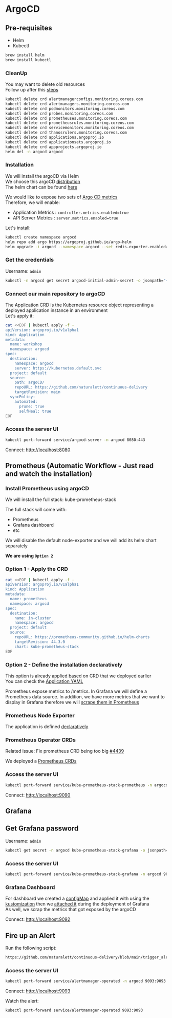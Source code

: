 # ArgoCD

## Pre-requisites
* Helm
* Kubectl

```bash
brew install helm
brew install kubectl
```

### CleanUp

You may want to delete old resources\
Follow up after this [steps](https://github.com/prometheus-community/helm-charts/tree/main/charts/kube-prometheus-stack#uninstall-helm-chart)

```bash
kubectl delete crd alertmanagerconfigs.monitoring.coreos.com
kubectl delete crd alertmanagers.monitoring.coreos.com
kubectl delete crd podmonitors.monitoring.coreos.com
kubectl delete crd probes.monitoring.coreos.com
kubectl delete crd prometheuses.monitoring.coreos.com
kubectl delete crd prometheusrules.monitoring.coreos.com
kubectl delete crd servicemonitors.monitoring.coreos.com
kubectl delete crd thanosrulers.monitoring.coreos.com
kubectl delete crd applications.argoproj.io
kubectl delete crd applicationsets.argoproj.io
kubectl delete crd appprojects.argoproj.io
helm del -n argocd argocd
```

### Installation
We will install the argoCD via Helm\
We choose this argoCD [distribution](https://artifacthub.io/packages/helm/argo/argo-cd)\
The helm chart can be found [here](https://github.com/argoproj/argo-helm/tree/main/charts/argo-cd)

We would like to expose two sets of [Argo CD metrics](https://argo-cd.readthedocs.io/en/release-1.8/operator-manual/metrics/#application-metrics)\
Therefore, we will enable:
 * Application Metrics : `controller.metrics.enabled=true`
 * API Server Metrics : `server.metrics.enabled=true`

Let's install:
```bash
kubectl create namespace argocd
helm repo add argo https://argoproj.github.io/argo-helm
helm upgrade -i argocd --namespace argocd --set redis.exporter.enabled=true --set redis.metrics.enabled=true --set server.metrics.enabled=true --set controller.metrics.enabled=true argo/argo-cd
```

### Get the credentials

Username: `admin`
```bash
kubectl -n argocd get secret argocd-initial-admin-secret -o jsonpath="{.data.password}" | base64 -d
```

### Connect our main repository to argoCD

The Application CRD is the Kubernetes resource object representing a deployed application instance in an environment\
Let's apply it:

```bash
cat <<EOF | kubectl apply -f -
apiVersion: argoproj.io/v1alpha1
kind: Application
metadata:
  name: workshop
  namespace: argocd
spec:
  destination:
    namespace: argocd
    server: https://kubernetes.default.svc
  project: default
  source:
    path: argoCD/
    repoURL: https://github.com/naturalett/continuous-delivery
    targetRevision: main
  syncPolicy:
    automated:
      prune: true
      selfHeal: true
EOF
```

### Access the server UI
```bash
kubectl port-forward service/argocd-server -n argocd 8080:443
```
Connect: [http://localhost:8080](http://localhost:8080)

## Prometheus (Automatic Workflow - Just read and watch the  installation)

### Install Prometheus using argoCD
We will install the full stack: kube-prometheus-stack

The full stack will come with:
  * Prometheus
  * Grafana dashboard
  * etc

We will disable the default node-exporter and we will add its helm chart separately 



**We are using `Option 2`**

### Option 1 - Apply the CRD

```bash
cat <<EOF | kubectl apply -f -
apiVersion: argoproj.io/v1alpha1
kind: Application
metadata:
  name: prometheus
  namespace: argocd
spec:
  destination:
    name: in-cluster
    namespace: argocd
  project: default
  source:
    repoURL: https://prometheus-community.github.io/helm-charts
    targetRevision: 44.3.0
    chart: kube-prometheus-stack
EOF
```

### Option 2 - Define the installation declaratively
This option is already applied based on CRD that we deployed earlier\
You can check the [Application YAML](https://github.com/naturalett/continuous-delivery/blob/main/argoCD/kube-prometheus-stack/application.yaml)

Prometheus expose metrics to /metrics.
In Grafana we will define a Prometheus data source. In addition, we have more metrics that we want to display in Grafana therefore we will [scrape them in Prometheus](https://github.com/naturalett/continuous-delivery/blob/main/argoCD/prometheus/application.yaml#L20-L31)

### Prometheus Node Exporter
The application is defined [declaratively](https://github.com/naturalett/continuous-delivery/blob/main/argoCD/prometheus-node-exporter/application.yaml)

### Prometheus Operator CRDs
Related issue: Fix prometheus CRD being too big [#4439](https://github.com/prometheus-operator/prometheus-operator/issues/4439#issuecomment-1030198014)

We deployed a [Prometheus CRDs](https://github.com/naturalett/continuous-delivery/blob/main/argoCD/prometheus-operator-crds/application.yaml)

### Access the server UI
```bash
kubectl port-forward service/kube-prometheus-stack-prometheus -n argocd 9090:9090
```
Connect: [http://localhost:9090](http://localhost:9090)


## Grafana

## Get Grafana password
Username: `admin`
```bash
kubectl get secret -n argocd kube-prometheus-stack-grafana -o jsonpath="{.data.admin-password}" | base64 --decode ; echo
```

### Access the server UI
```bash
kubectl port-forward service/kube-prometheus-stack-grafana -n argocd 9092:80
```

### Grafana Dashboard
For dashboard we created a [configMap](https://github.com/naturalett/continuous-delivery/blob/main/argoCD/grafana/dashboards/argo-cd.yaml) and applied it with using the [kustomization](https://github.com/naturalett/continuous-delivery/blob/main/argoCD/kustomization.yaml#L8) then we [attached it](https://github.com/naturalett/continuous-delivery/blob/main/argoCD/prometheus/application.yaml#L21-L25) during the deployment of Grafana\
As well, we scrap the metrics that got exposed by the argoCD

Connect: [http://localhost:9092](http://localhost:9092)



## Fire up an Alert
Run the following script:
```bash
https://github.com/naturalett/continuous-delivery/blob/main/trigger_alert.sh
```

### Access the server UI
```bash
kubectl port-forward service/alertmanager-operated -n argocd 9093:9093
```
Connect: [http://localhost:9093](http://localhost:9093)


Watch the alert:
```bash
kubectl port-forward service/alertmanager-operated 9093:9093
```
